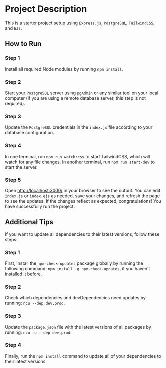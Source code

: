 # Project Description
This is a starter project setup using `Express.js`, `PostgreSQL`, `TailwindCSS`, and `EJS`.

## How to Run

### Step 1
Install all required Node modules by running `npm install`.

### Step 2
Start your `PostgreSQL` server using `pgAdmin` or any similar tool on your local computer (if you are using a remote database server, this step is not required).

### Step 3
Update the `PostgreSQL` credentials in the `index.js` file according to your database configuration.

### Step 4
In one terminal, run `npm run watch:css` to start TailwindCSS, which will watch for any file changes. In another terminal, run `npm run start-dev` to start the server.

### Step 5
Open [http://localhost:3000/](http://localhost:3000/) in your browser to see the output. You can edit `index.js` or `index.ejs` as needed, save your changes, and refresh the page to see the updates. If the changes reflect as expected, congratulations! You have successfully run the project.

## Additional Tips
If you want to update all dependencies to their latest versions, follow these steps:

### Step 1
First, install the `npm-check-updates` package globally by running the following command: `npm install -g npm-check-updates`, if you haven't installed it before.

### Step 2
Check which dependencies and devDependencies need updates by running: `ncu --dep dev,prod`.

### Step 3
Update the `package.json` file with the latest versions of all packages by running: `ncu -u --dep dev,prod`.

### Step 4
Finally, run the `npm install` command to update all of your dependencies to their latest versions.


